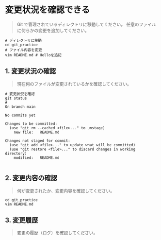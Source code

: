 # 変更状況を確認できる
> Git で管理されているディレクトリに移動してください。
> 任意のファイルに何らかの変更を追加してください。

```ubuntu
# ディレクトリに移動
cd git_practice
# ファイル内容を変更
vim README.md # Helloを追記
```

## 1. 変更状況の確認
> 現在何のファイルが変更されているかを確認してください。
```ubuntu
# 変更状況を確認
git status
#
On branch main

No commits yet

Changes to be committed:
  (use "git rm --cached <file>..." to unstage)
	new file:   README.md

Changes not staged for commit:
  (use "git add <file>..." to update what will be committed)
  (use "git restore <file>..." to discard changes in working directory)
	modified:   README.md


```

## 2. 変更内容の確認
> 何が変更されたか、変更内容を確認してください。
```ubuntu
cd git_practice
vim README.md
```

## 3. 変更履歴
> 変更の履歴（ログ）を確認してください。
```ubuntu

```
